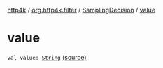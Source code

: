 [http4k](../../index.md) / [org.http4k.filter](../index.md) / [SamplingDecision](index.md) / [value](./value.md)

# value

`val value: `[`String`](https://kotlinlang.org/api/latest/jvm/stdlib/kotlin/-string/index.html) [(source)](https://github.com/http4k/http4k/blob/master/http4k-core/src/main/kotlin/org/http4k/filter/ZipkinTraces.kt#L22)